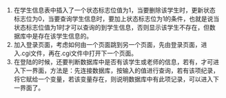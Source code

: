 1. 在学生信息表中插入了一个状态标志位值为1，当要删除该学生时，更新状态标志位为0，当要查询学生信息时，要加上状态标志位为1的条件，也就是说当状态标志位值为1时才可以查询的到学生信息，否则显示该学生不存在，但数据库中是存在该学生信息的。
1. 加入登录页面，考虑如何由一个页面跳到另一个页面，先由登录页面，进入.cgi文件，再在.cgi文件中打开下一个页面。
1. 在登陆的时候，还要判断数据库中是否有该学生或老师的信息，若有，才可进入下一界面，方法是：先连接数据库，按输入的值进行查询，若有该项纪录，将它赋给一个变量，若该变量存在，则说明数据库中有此项记录，可以进入下一界面了。
